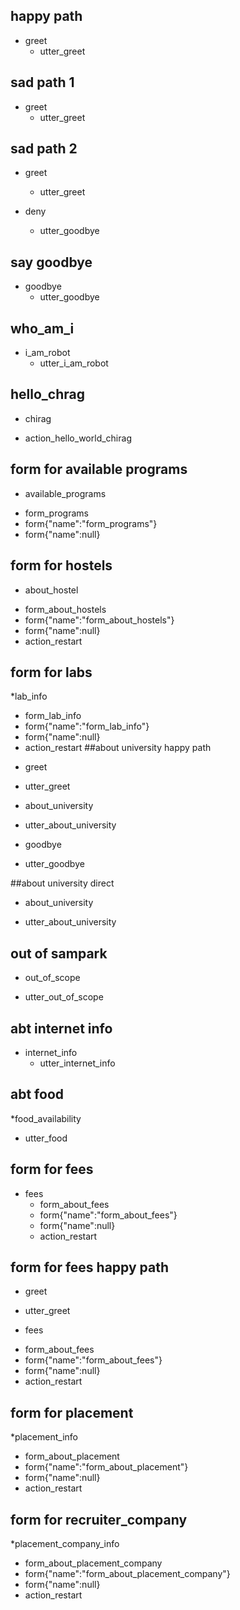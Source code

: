 ## happy path
* greet
  - utter_greet

## sad path 1
* greet
  - utter_greet

## sad path 2
* greet
  - utter_greet

* deny
  - utter_goodbye

## say goodbye
* goodbye
  - utter_goodbye


## who_am_i
* i_am_robot
  - utter_i_am_robot


## hello_chrag
 * chirag
  - action_hello_world_chirag

## form for available programs
 * available_programs
  - form_programs
  - form{"name":"form_programs"} 
  - form{"name":null}

## form for hostels
 * about_hostel
  - form_about_hostels
  - form{"name":"form_about_hostels"} 
  - form{"name":null}
  - action_restart
  
## form for labs
 *lab_info
  - form_lab_info
  - form{"name":"form_lab_info"} 
  - form{"name":null}
  - action_restart
##about university happy path
 * greet
  - utter_greet
 * about_university
  - utter_about_university
 * goodbye
  - utter_goodbye

##about university direct
 * about_university
  - utter_about_university

## out of sampark
 * out_of_scope
  - utter_out_of_scope
  
## abt internet info
* internet_info
   - utter_internet_info
  
## abt food
*food_availability
   - utter_food

## form for fees
* fees
  - form_about_fees
  - form{"name":"form_about_fees"}
  - form{"name":null}
  - action_restart

## form for fees happy path
 * greet
  - utter_greet
 * fees
  - form_about_fees
  - form{"name":"form_about_fees"}
  - form{"name":null}
  - action_restart
  
## form for placement
 *placement_info
  - form_about_placement
  - form{"name":"form_about_placement"} 
  - form{"name":null}
  - action_restart
  
## form for recruiter_company
 *placement_company_info
  - form_about_placement_company
  - form{"name":"form_about_placement_company"} 
  - form{"name":null}
  - action_restart